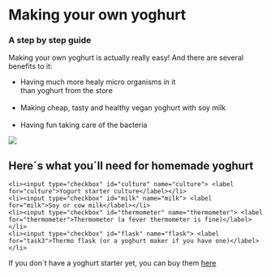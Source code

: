 
<html>
<head>
  <h1>Making your own yoghurt</h1>
  <h3>A step by step guide</h3>
</head>

<article>
  <p>Making your own yoghurt is actually really easy! And there are several benefits to it:</p>
  <ul>
    <li>Having much more healy micro organisms in it<br>than yoghurt from the store</li><br>
    <li>Making cheap, tasty and healthy vegan yoghurt with soy milk</li><br>
    <li>Having fun taking care of the bacteria</li>
  </ul>
</article>

<img src="https://images.unsplash.com/photo-1562114808-b4b33cf60f4f?q=80&w=1773&auto=format&fit=crop&ixlib=rb-4.0.3&ixid=M3wxMjA3fDB8MHxwaG90by1wYWdlfHx8fGVufDB8fHx8fA%3D%3D"/>

<section>
  <h2>Here´s what you´ll need for homemade yoghurt</h2>

    <li><input type="checkbox" id="culture" name="culture"> <label for="culture">Yogurt starter culture</label></li>
    <li><input type="checkbox" id="milk" name="milk"> <label for="milk">Soy or cow milk</label></li>
    <li><input type="checkbox" id="thermometer" name="thermometer"> <label for="thermometer">Thermometer (a fever thermometer is fine)</label></li>
    <li><input type="checkbox" id="flask" name="flask"> <label for="task3">Thermo flask (or a yoghurt maker if you have one)</label></li>

  If you don´t have a yoghurt starter yet, you can buy them
  <a href="https://www.dragonspice.de/index.php">here</a>
</section>


